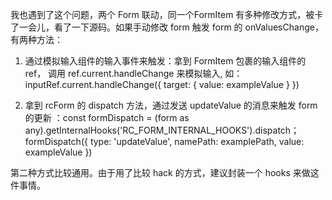 我也遇到了这个问题，两个 Form 联动，同一个FormItem 有多种修改方式，被卡了一会儿，看了一下源码。如果手动修改 form 触发 form 的 onValuesChange，有两种方法：

1. 通过模拟输入组件的输入事件来触发：拿到 FormItem 包裹的输入组件的 ref， 调用 ref.current.handleChange 来模拟输入, 如： inputRef.current.handleChange({ target: { value: exampleValue } })

2. 拿到 rcForm 的 dispatch 方法，通过发送 updateValue 的消息来触发 form 的更新 ：const formDispatch = (form as any).getInternalHooks('RC_FORM_INTERNAL_HOOKS').dispatch；formDispatch({ type: 'updateValue', namePath: examplePath, value: exampleValue })

第二种方式比较通用。由于用了比较 hack 的方式，建议封装一个 hooks 来做这件事情。
